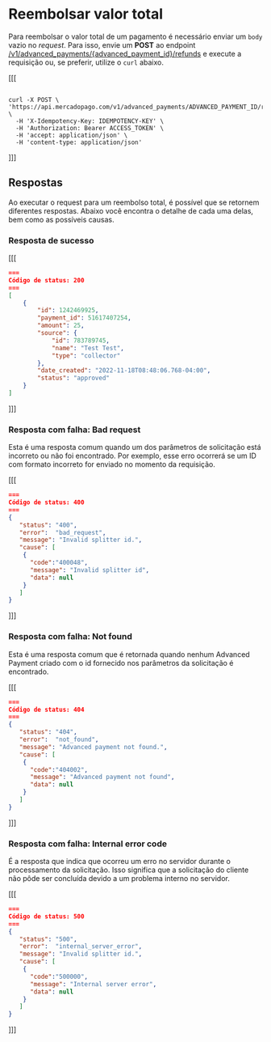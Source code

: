 # Reembolsar valor total

Para reembolsar o valor total de um pagamento é necessário enviar um `body` vazio no _request_. Para isso, envie um **POST** ao endpoint [/v1/advanced_payments/{advanced_payment_id}/refunds](/developers/pt/reference/wallet_connect/_advanced_payments_advanced_payment_id_refunds/post) e execute a requisição ou, se preferir, utilize o `curl` abaixo. 

[[[
```curl

curl -X POST \
'https://api.mercadopago.com/v1/advanced_payments/ADVANCED_PAYMENT_ID/refunds' \
  -H 'X-Idempotency-Key: IDEMPOTENCY-KEY' \
  -H 'Authorization: Bearer ACCESS_TOKEN' \
  -H 'accept: application/json' \
  -H 'content-type: application/json' 

```
]]]

## Respostas

Ao executar o request para um reembolso total, é possível que se retornem diferentes respostas. Abaixo você encontra o detalhe de cada uma delas, bem como as possíveis causas.

### Resposta de sucesso

[[[
```Json
===
Código de status: 200
===
[
    {
        "id": 1242469925,
        "payment_id": 51617407254,
        "amount": 25,
        "source": {
            "id": 783789745,
            "name": "Test Test",
            "type": "collector"
        },
        "date_created": "2022-11-18T08:48:06.768-04:00",
        "status": "approved"
    }
]

```
]]]

### Resposta com falha: Bad request

Esta é uma resposta comum quando um dos parâmetros de solicitação está incorreto ou não foi encontrado. Por exemplo, esse erro ocorrerá se um ID com formato incorreto for enviado no momento da requisição.

[[[
```Json
===
Código de status: 400
===
{
   "status": "400",
   "error":  "bad_request",
   "message": "Invalid splitter id.",
   "cause": [
    {
      "code":"400048",
      "message": "Invalid splitter id",
      "data": null
    }
   ]
}

```
]]]



### Resposta com falha: Not found

Esta é uma resposta comum que é retornada quando nenhum Advanced Payment criado com o id fornecido nos parâmetros da solicitação é encontrado.

[[[
```Json
===
Código de status: 404
===
{
   "status": "404",
   "error":  "not_found",
   "message": "Advanced payment not found.",
   "cause": [
    {
      "code":"404002",
      "message": "Advanced payment not found",
      "data": null
    }
   ]
}

```
]]]

### Resposta com falha: Internal error code

É a resposta que indica que ocorreu um erro no servidor durante o processamento da solicitação. Isso significa que a solicitação do cliente não pôde ser concluída devido a um problema interno no servidor.

[[[
```Json
===
Código de status: 500
===
{
   "status": "500",
   "error":  "internal_server_error",
   "message": "Invalid splitter id.",
   "cause": [
    {
      "code":"500000",
      "message": "Internal server error",
      "data": null
    }
   ]
}

```
]]]
